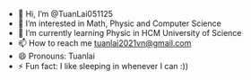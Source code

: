 - 👋 Hi, I’m @TuanLai051125
- 👀 I’m interested in Math, Physic and Computer Science 
- 🌱 I’m currently learning Physic in HCM University of Science
- 📫 How to reach me tuanlai2021vn@gmail.com
- 😄 Pronouns: Tuanlai
- ⚡ Fun fact: I like sleeping in whenever I can :))

<!---
TuanLai051125/TuanLai051125 is a ✨ special ✨ repository because its `README.md` (this file) appears on your GitHub profile.
You can click the Preview link to take a look at your changes.
--->
